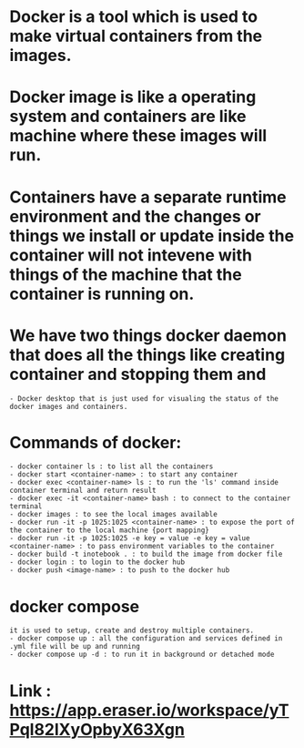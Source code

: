 # Docker is a tool which is used to make virtual containers from the images.
# Docker image is like a operating system and containers are like machine where these images will run.

# Containers have a separate runtime environment and the changes or things we install or update inside the container will not intevene with things of the machine that the container is running on.

# We have two things docker daemon that does all the things like creating container and stopping them and 
    - Docker desktop that is just used for visualing the status of the docker images and containers.

# Commands of docker:
    - docker container ls : to list all the containers
    - docker start <container-name> : to start any container
    - docker exec <container-name> ls : to run the 'ls' command inside container terminal and return result
    - docker exec -it <container-name> bash : to connect to the container terminal
    - docker images : to see the local images available
    - docker run -it -p 1025:1025 <container-name> : to expose the port of the container to the local machine {port mapping}
    - docker run -it -p 1025:1025 -e key = value -e key = value <container-name> : to pass environment variables to the container
    - docker build -t inotebook . : to build the image from docker file
    - docker login : to login to the docker hub
    - docker push <image-name> : to push to the docker hub

# docker compose   
    it is used to setup, create and destroy multiple containers.
    - docker compose up : all the configuration and services defined in .yml file will be up and running
    - docker compose up -d : to run it in background or detached mode






# Link : https://app.eraser.io/workspace/yTPql82lXyOpbyX63Xgn


